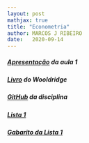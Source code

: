 ```yaml
---
layout: post
mathjax: true
title: "Econometria"
author: MARCOS J RIBEIRO
date:   2020-09-14
---
```



<head>
    <meta charset="UTF-8"/>
    <style>
        p{
            text-align: justify;
        }
    </style>
</head>



##### [Apresentação](https://mj-ribeiro.github.io/econometria.pdf) da aula 1 

##### [Livro](https://mj-ribeiro.github.io/book.pdf) do Wooldridge

##### [GitHub](https://github.com/mj-ribeiro/Econometry) da disciplina

##### [Lista 1](https://edisciplinas.usp.br/pluginfile.php/5632942/mod_resource/content/1/lista_1-econometria.pdf)

##### [Gabarito da Lista 1](https://edisciplinas.usp.br/pluginfile.php/5671477/mod_resource/content/1/gab_lista1.txt)
